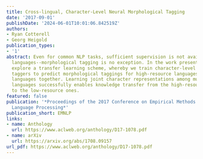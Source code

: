 ```yaml
---
title: Cross-lingual, Character-Level Neural Morphological Tagging
date: '2017-09-01'
publishDate: '2024-06-01T10:01:06.842519Z'
authors:
- Ryan Cotterell
- Georg Heigold
publication_types:
- '1'
abstract: Even for common NLP tasks, sufficient supervision is not available in many
  languages--morphological tagging is no exception. In the work presented here, we
  explore a transfer learning scheme, whereby we train character-level recurrent neural
  taggers to predict morphological taggings for high-resource languages and low-resource
  languages together. Learning joint character representations among multiple related
  languages successfully enables knowledge transfer from the high-resource languages
  to the low-resource ones.
featured: false
publication: '*Proceedings of the 2017 Conference on Empirical Methods in Natural
  Language Processing*'
publication_short: EMNLP
links:
- name: Anthology
  url: https://www.aclweb.org/anthology/D17-1078.pdf
- name: arXiv
  url: https://arxiv.org/abs/1708.09157
url_pdf: https://www.aclweb.org/anthology/D17-1078.pdf
---
```


